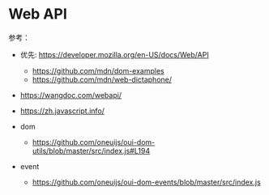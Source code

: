 # Web API

参考：

- 优先: https://developer.mozilla.org/en-US/docs/Web/API
  - https://github.com/mdn/dom-examples
  - https://github.com/mdn/web-dictaphone/
- https://wangdoc.com/webapi/
- https://zh.javascript.info/

- dom
  - https://github.com/oneuijs/oui-dom-utils/blob/master/src/index.js#L194
- event
  - https://github.com/oneuijs/oui-dom-events/blob/master/src/index.js
